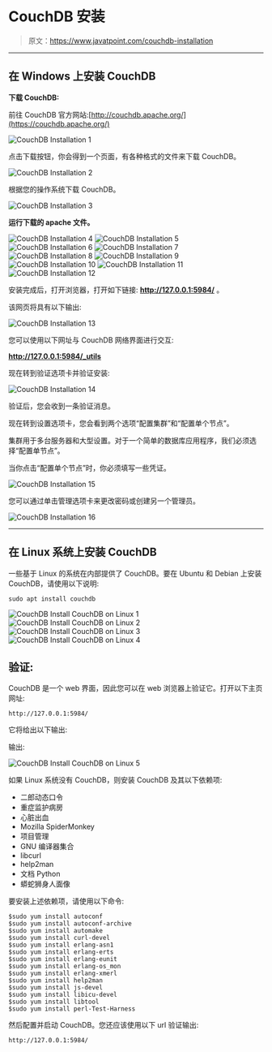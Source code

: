 # CouchDB 安装

> 原文：<https://www.javatpoint.com/couchdb-installation>

* * *

## 在 Windows 上安装 CouchDB

**下载 CouchDB:**

前往 CouchDB 官方网站:[http://couchdb.apache.org/](https://couchdb.apache.org/)

![CouchDB Installation 1](img/138335f5f0b4e8cefb7d7f5fb5daa858.png)

点击下载按钮，你会得到一个页面，有各种格式的文件来下载 CouchDB。

![CouchDB Installation 2](img/585df609139614042f5e061b15c242f7.png)

根据您的操作系统下载 CouchDB。

![CouchDB Installation 3](img/1f02146c4a3a8bc181de01a8b47e1a27.png)

**运行下载的 apache 文件。**

![CouchDB Installation 4](img/72bd8ac8709990f6c14960758d33faf9.png)
![CouchDB Installation 5](img/7a4d7942cae4560fcfb383ca11cab717.png) ![CouchDB Installation 6](img/493471f6409fd19653357235bb9dda3d.png) ![CouchDB Installation 7](img/0c256a26884696b229ab47a2e4dbab6e.png) ![CouchDB Installation 8](img/c9718ee76ff39207ac174e464f417b77.png) ![CouchDB Installation 9](img/655d3e5454b13ba50e0d3e68db87714e.png) ![CouchDB Installation 10](img/7d41d0a59bb0a8b168dc38df56472d7f.png) ![CouchDB Installation 11](img/4acfaeb0cfce993de0b2d4568defff0b.png) ![CouchDB Installation 12](img/88f8a09f9aba655c362a11c300fb3fdc.png)

安装完成后，打开浏览器，打开如下链接: **http://127.0.0.1:5984/** 。

该网页将具有以下输出:

![CouchDB Installation 13](img/afc4d937789c16c9cc03368fed112ca9.png)

您可以使用以下网址与 CouchDB 网络界面进行交互:

**http://127.0.0.1:5984/_utils**

现在转到验证选项卡并验证安装:

![CouchDB Installation 14](img/84cf07c56dca321718d37f8911d9e6a1.png)

验证后，您会收到一条验证消息。

现在转到设置选项卡，您会看到两个选项“配置集群”和“配置单个节点”。

集群用于多台服务器和大型设置。对于一个简单的数据库应用程序，我们必须选择“配置单节点”。

当你点击“配置单个节点”时，你必须填写一些凭证。

![CouchDB Installation 15](img/3e90265258a901abc2734daa506400b7.png)

您可以通过单击管理选项卡来更改密码或创建另一个管理员。

![CouchDB Installation 16](img/bc3f92b5af7d354eac5b5e004aca2bcd.png)

* * *

## 在 Linux 系统上安装 CouchDB

一些基于 Linux 的系统在内部提供了 CouchDB。要在 Ubuntu 和 Debian 上安装 CouchDB，请使用以下说明:

```
sudo apt install couchdb 

```

![CouchDB Install CouchDB on Linux 1](img/f24cc54557ac449ced09c70b38bec95d.png) ![CouchDB Install CouchDB on Linux 2](img/3714c4994f4ec26ca0e981c2bc457570.png) ![CouchDB Install CouchDB on Linux 3](img/f2921ac8a610c6f4a2c8885e3a858c83.png) ![CouchDB Install CouchDB on Linux 4](img/ee5f26a1294d25de6e677dd75eb031db.png)

## 验证:

CouchDB 是一个 web 界面，因此您可以在 web 浏览器上验证它。打开以下主页网址:

```
http://127.0.0.1:5984/

```

它将给出以下输出:

输出:

![CouchDB Install CouchDB on Linux 5](img/f5ec1a60c9d1f0a8874af87fab18beaf.png)

如果 Linux 系统没有 CouchDB，则安装 CouchDB 及其以下依赖项:

*   二郎动态口令
*   重症监护病房
*   心脏出血
*   Mozilla SpiderMonkey
*   项目管理
*   GNU 编译器集合
*   libcurl
*   help2man
*   文档 Python
*   蟒蛇狮身人面像

要安装上述依赖项，请使用以下命令:

```
$sudo yum install autoconf
$sudo yum install autoconf-archive
$sudo yum install automake
$sudo yum install curl-devel
$sudo yum install erlang-asn1
$sudo yum install erlang-erts
$sudo yum install erlang-eunit
$sudo yum install erlang-os_mon
$sudo yum install erlang-xmerl
$sudo yum install help2man
$sudo yum install js-devel
$sudo yum install libicu-devel
$sudo yum install libtool
$sudo yum install perl-Test-Harness

```

然后配置并启动 CouchDB。您还应该使用以下 url 验证输出:

```
http://127.0.0.1:5984/

```